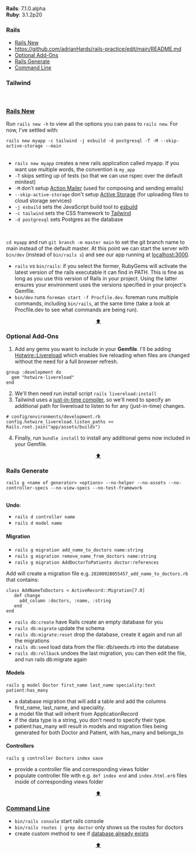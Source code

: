 <div id="top"></div>

<strong>Rails</strong>: 7.1.0.alpha <br>
<strong>Ruby</strong>: 3.1.2p20

### Rails
* [Rails New](/RailsNew.md)
* https://github.com/adrianHards/rails-practice/edit/main/README.md
* [Optional Add-Ons](#optional-add-ons)
* [Rails Generate](#rails-generate)
* [Command Line](#command-line)
### Tailwind

<br>

### [Rails New](https://guides.rubyonrails.org/getting_started.html)

Run `rails new -h` to view all the options you can pass to `rails new`. For now, I've settled with:
<br>

```rails new myapp -c tailwind -j esbuild -d postgresql -T -M --skip-active-storage --main```
<br>
<br>

* `rails new myapp` creates a new rails application called myapp. If you want use multiple words, the convention is `my_app`
* `-T` skips setting up of tests (so that we can use rspec over the default minitest)
* `-M` don’t setup [Action Mailer](https://guides.rubyonrails.org/action_mailer_basics.html) (used for composing and sending emails)
* `--skip-active-storage` don't setup [Active Storage](https://edgeguides.rubyonrails.org/active_storage_overview.html) (for uploading files to cloud storage services) <br>
* `-j esbuild` sets the JavaScript build tool to [esbuild](https://esbuild.github.io/)
* `-c tailwind` sets the CSS framework to [Tailwind](https://tailwindcss.com/docs/guides/ruby-on-rails)
* `-d postgresql` sets Postgres as the database
<br>

`cd myapp` and run `git branch -m master main` to set the git branch name to main instead of the default master. At this point we can start the server with `bin/dev` (instead of `bin/rails s`) and see our app running at [localhost:3000](http://localhost:3000/). 

* `rails` vs `bin/rails`: if you select the former, RubyGems will activate the latest version of the rails executable it can find in PATH. This is fine as long as you use this version of Rails in your project. Using the latter ensures your environment uses the versions specified in your project's Gemfile. 
* `bin/dev` runs `foreman start -f Procfile.dev`. foreman runs multiple commands, including `bin/rails`, at the same time (take a look at Procfile.dev to see what commands are being run).

<p align="center"><a href="#top">⬆</a></p>

### Optional Add-Ons

1. Add any gems you want to include in your <strong>Gemfile</strong>. I'll be adding [Hotwire::Livereload](https://kirillplatonov.com/posts/hotwire-livereload/) which enables live reloading when files are changed without the need for a full browser refresh.

```
group :development do
  gem "hotwire-livereload"
end
```
2. We'll then need run install script `rails livereload:install`
3. Tailwind uses a [just-in-time compiler](https://v2.tailwindcss.com/docs/just-in-time-mode), so we'll need to specify an additional path for livereload to listen to for any (just-in-time) changes.

```
# config/environments/development.rb
config.hotwire_livereload.listen_paths << Rails.root.join("app/assets/builds")
```
4. Finally, run `bundle install` to install any additional gems now included in your Gemfile.
<p align="center"><a href="#top">⬆</a></p>

### Rails Generate
`rails g <name of generator> <options> --no-helper --no-assets --no-controller-specs --no-view-specs --no-test-framework` <br><br>

<strong>Undo</strong>:
* `rails d controller name`
* `rails d model name`

#### Migration
* `rails g migration add_name_to_doctors name:string` <br>
* `rails g migration remove_name_from_doctors name:string` <br>
* `rails g migration AddDoctorToPatients doctor:references`

Add will create a migration file e.g. `20200928055457_add_name_to_doctors.rb` that contains:

```
class AddNameToDoctors < ActiveRecord::Migration[7.0]
   def change
     add_column :doctors, :name, :string
   end
end
```
* `rails db:create` have Rails create an empty database for you
* `rails db:migrate` update the schema
* `rails db:migrate:reset` drop the database, create it again and run all the migrations
* `rails db:seed` load data from the file: db/seeds.rb into the database
* `rails db:rollback` undoes the last migration, you can then edit the file, and run rails db:migrate again

#### Models
`rails g model Doctor first_name last_name speciality:text patient:has_many`<br>
* a database migration that will add a table and add the columns first_name, last_name, and speciality.
* a model file that will inherit from ApplicationRecord
* if the data type is a string, you don’t need to specify their type. 
* patient:has_many will result in models and migration files being generated for both Doctor and Patient, with has_many and belongs_to

#### Controllers

`rails g controller Doctors index save`
* provide a controller file and corresponding views folder
* populate controller file with e.g. `def index end` and `index.html.erb` files inside of corresponding views folder

<p align="center"><a href="#top">⬆</a></p>

### [Command Line](https://guides.rubyonrails.org/command_line.html)

* `bin/rails console` start rails console
* `bin/rails routes | grep doctor` only shows us the routes for doctors
* create custom method to see if [database already exists](https://cpcwood.com/code-snippets/13-check-if-ruby-on-rails-database-exists-using-rake)

<p align="center"><a href="#top">⬆</a></p>

